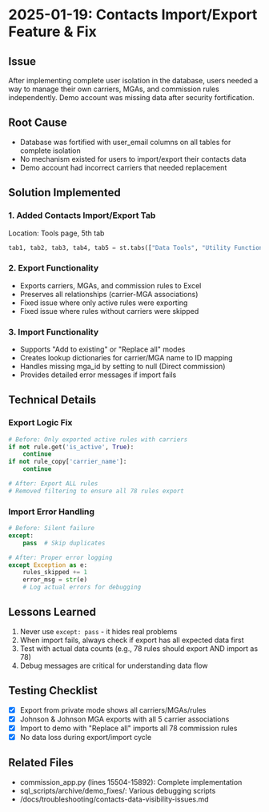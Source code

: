 # 2025-01-19: Contacts Import/Export Feature & Fix

## Issue
After implementing complete user isolation in the database, users needed a way to manage their own carriers, MGAs, and commission rules independently. Demo account was missing data after security fortification.

## Root Cause
- Database was fortified with user_email columns on all tables for complete isolation
- No mechanism existed for users to import/export their contacts data
- Demo account had incorrect carriers that needed replacement

## Solution Implemented

### 1. Added Contacts Import/Export Tab
Location: Tools page, 5th tab
```python
tab1, tab2, tab3, tab4, tab5 = st.tabs(["Data Tools", "Utility Functions", "Policies Import/Export", "🗑️ Delete Last Import", "Contacts Import/Export"])
```

### 2. Export Functionality
- Exports carriers, MGAs, and commission rules to Excel
- Preserves all relationships (carrier-MGA associations)
- Fixed issue where only active rules were exporting
- Fixed issue where rules without carriers were skipped

### 3. Import Functionality  
- Supports "Add to existing" or "Replace all" modes
- Creates lookup dictionaries for carrier/MGA name to ID mapping
- Handles missing mga_id by setting to null (Direct commission)
- Provides detailed error messages if import fails

## Technical Details

### Export Logic Fix
```python
# Before: Only exported active rules with carriers
if not rule.get('is_active', True):
    continue
if not rule_copy['carrier_name']:
    continue

# After: Export ALL rules
# Removed filtering to ensure all 78 rules export
```

### Import Error Handling
```python
# Before: Silent failure
except:
    pass  # Skip duplicates

# After: Proper error logging
except Exception as e:
    rules_skipped += 1
    error_msg = str(e)
    # Log actual errors for debugging
```

## Lessons Learned
1. Never use `except: pass` - it hides real problems
2. When import fails, always check if export has all expected data first
3. Test with actual data counts (e.g., 78 rules should export AND import as 78)
4. Debug messages are critical for understanding data flow

## Testing Checklist
- [x] Export from private mode shows all carriers/MGAs/rules
- [x] Johnson & Johnson MGA exports with all 5 carrier associations
- [x] Import to demo with "Replace all" imports all 78 commission rules
- [x] No data loss during export/import cycle

## Related Files
- commission_app.py (lines 15504-15892): Complete implementation
- sql_scripts/archive/demo_fixes/: Various debugging scripts
- /docs/troubleshooting/contacts-data-visibility-issues.md